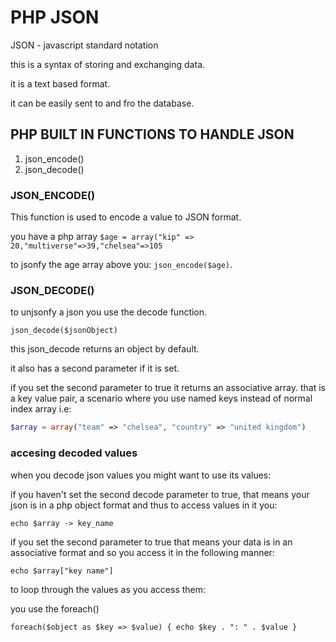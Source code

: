 # PHP JSON

JSON - javascript standard notation

this is a syntax of storing and exchanging data.

it is a text based format.

it can be easily sent to and fro the database.

## PHP BUILT IN FUNCTIONS TO HANDLE JSON

1. json_encode()
2. json_decode()

### JSON_ENCODE()

This function is used to encode a value to JSON format.

you have a php array `$age = array("kip" => 20,"multiverse"=>39,"chelsea"=>105`

to jsonfy the age array above you: `json_encode($age)`.

### JSON_DECODE()

to unjsonfy a json you use the decode function.

`json_decode($jsonObject)`

this json_decode returns an object by default.

it also has a second parameter if it is set.

if you set the second parameter to true it returns an associative array. that is a key value pair, a scenario where you use named keys instead of normal index array i.e:

```php
$array = array("team" => "chelsea", "country" => "united kingdom")
```

### accesing decoded values

when you decode json values you might want to use its values:

if you haven't set the second decode parameter to true, that means your json is in a php object format and thus to access values in it you:

`echo $array -> key_name`

if you set the second parameter to true that means your data is in an associative format and so you access it in the following manner:

`echo $array["key name"]`

to loop through the values as you access them:

you use the foreach()

`foreach($object as $key => $value)
{
    echo $key . ": " . $value
}`
